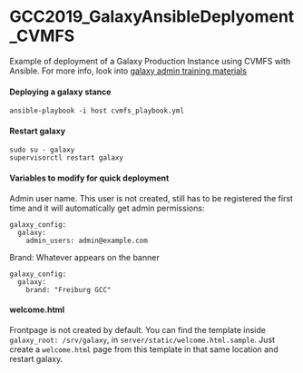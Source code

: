 # GCC2019_GalaxyAnsibleDeplyoment_CVMFS
Example of deployment of a Galaxy Production Instance using CVMFS with Ansible.
For more info, look into [galaxy admin training materials](https://galaxyproject.github.io/training-material/topics/admin/)

#### Deploying a galaxy stance
```
ansible-playbook -i host cvmfs_playbook.yml
```

#### Restart galaxy
```
sudo su - galaxy
supervisorctl restart galaxy
```

#### Variables to modify for quick deployment
Admin user name. This user is not created, still has to be registered the first time and it will automatically get admin permissions:
```
galaxy_config:
  galaxy:
    admin_users: admin@example.com
```

Brand: Whatever appears on the banner
```
galaxy_config:
  galaxy:
    brand: "Freiburg GCC"
```

#### welcome.html
Frontpage is not created by default. You can find the template inside `galaxy_root: /srv/galaxy`, in `server/static/welcome.html.sample`. Just create a `welcome.html` page from this template in that same location and restart galaxy.

